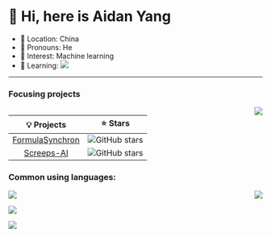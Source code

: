 # 👋 Hi, here is Aidan Yang

- 🚩 Location:  China  
- 🧑 Pronouns: He
- 👀 Interest:  Machine learning
- 📖 Learning: ![](https://img.shields.io/badge/Golang-00ADD8?style=flat&logo=Go&logoColor=fff)

---

### Focusing projects

<img align="right" src="https://github.com/magician-do/github-stats/blob/master/generated/overview.svg">

| 💡 Projects | ⭐ Stars |
|   :-----:   |  :-----:  |
| [FormulaSynchron](https://github.com/AidanYang0618/FormulaSynchron) | ![GitHub stars](https://img.shields.io/github/stars/magician-do/FormulaSynchron) |
| [Screeps-AI](https://github.com/AidanYang0618/Screeps-AI) | ![GitHub stars](https://img.shields.io/github/stars/magician-do/Screeps-AI) |

### Common using languages:

<img align="right" src="https://github.com/magician-do/github-stats/blob/master/generated/languages.svg">

![](https://img.shields.io/badge/-C++-00599C?style=flat&logo=C%2B%2B&logoColor=fff)

![](https://img.shields.io/badge/-Python-3776AB?style=flat&logo=Python&logoColor=fff)

![](https://img.shields.io/badge/-JavaScrpit-F7DF1E?style=flat&logo=JavaScript&logoColor=fff)

<!---
magician-do/magician-do is a ✨ special ✨ repository because its `README.md` (this file) appears on your GitHub profile.
You can click the Preview link to take a look at your changes.
--->
